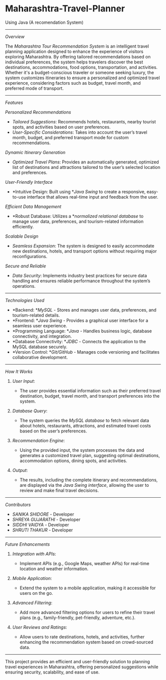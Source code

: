 # Maharashtra-Travel-Planner
Using Java (A recomendation System)

---

*Overview*

The *Maharashtra Tour Recommendation System* is an intelligent travel planning application designed to enhance the experience of visitors exploring Maharashtra. By offering tailored recommendations based on individual preferences, the system helps travelers discover the best destinations, accommodations, food options, transportation, and activities. Whether it's a budget-conscious traveler or someone seeking luxury, the system customizes itineraries to ensure a personalized and optimized travel experience, considering factors such as budget, travel month, and preferred mode of transport.

---

*Features*

*Personalized Recommendations*
- *Tailored Suggestions*: Recommends hotels, restaurants, nearby tourist spots, and activities based on user preferences.
- *User-Specific Considerations*: Takes into account the user’s travel month, budget, and preferred transport mode for custom recommendations.
  
*Dynamic Itinerary Generation*
- *Optimized Travel Plans*: Provides an automatically generated, optimized list of destinations and attractions tailored to the user’s selected location and preferences.

*User-Friendly Interface*
- *Intuitive Design: Built using **Java Swing* to create a responsive, easy-to-use interface that allows real-time input and feedback from the user.
  
*Efficient Data Management*
- *Robust Database: Utilizes a **normalized relational database* to manage user data, preferences, and tourism-related information efficiently.
  
*Scalable Design*
- *Seamless Expansion*: The system is designed to easily accommodate new destinations, hotels, and transport options without requiring major reconfigurations.

*Secure and Reliable*
- *Data Security*: Implements industry best practices for secure data handling and ensures reliable performance throughout the system’s operations.

---

*Technologies Used*

- *Backend: **MySQL* - Stores and manages user data, preferences, and tourism-related details.
- *Frontend: **Java Swing* - Provides a graphical user interface for a seamless user experience.
- *Programming Language: **Java* - Handles business logic, database connectivity, and integration.
- *Database Connectivity: **JDBC* - Connects the application to the MySQL database securely.
- *Version Control: **Git/GitHub* - Manages code versioning and facilitates collaborative development.

---

*How It Works*

1. *User Input*:
   - The user provides essential information such as their preferred travel destination, budget, travel month, and transport preferences into the system.
   
2. *Database Query*:
   - The system queries the *MySQL database* to fetch relevant data about hotels, restaurants, attractions, and estimated travel costs based on the user’s preferences.

3. *Recommendation Engine*:
   - Using the provided input, the system processes the data and generates a customized travel plan, suggesting optimal destinations, accommodation options, dining spots, and activities.

4. *Output*:
   - The results, including the complete itinerary and recommendations, are displayed via the *Java Swing interface*, allowing the user to review and make final travel decisions.

---

*Contributors*

- *SANIKA SHIDORE* - Developer
- *SHREYA GUJARATHI* - Developer
- *SIDDHI VAIDYA* - Developer
- *SHRUTI THAKUR* - Developer

---

*Future Enhancements*
1. *Integration with APIs*:
   - Implement APIs (e.g., Google Maps, weather APIs) for real-time location and weather information.

2. *Mobile Application*:
   - Extend the system to a mobile application, making it accessible for users on the go.

3. *Advanced Filtering*:
   - Add more advanced filtering options for users to refine their travel plans (e.g., family-friendly, pet-friendly, adventure, etc.).

4. *User Reviews and Ratings*:
   - Allow users to rate destinations, hotels, and activities, further enhancing the recommendation system based on crowd-sourced data.

---

This project provides an efficient and user-friendly solution to planning travel experiences in Maharashtra, offering personalized suggestions while ensuring security, scalability, and ease of use.
